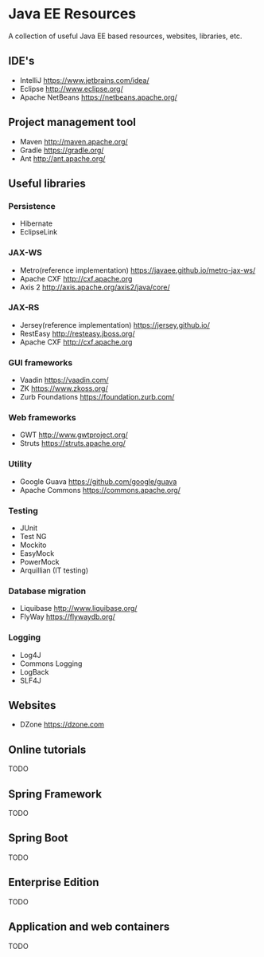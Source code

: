 # Java EE Resources
A collection of useful Java EE based resources, websites, libraries, etc.

## IDE's
- IntelliJ https://www.jetbrains.com/idea/
- Eclipse http://www.eclipse.org/
- Apache NetBeans https://netbeans.apache.org/
## Project management tool
- Maven http://maven.apache.org/
- Gradle https://gradle.org/
- Ant http://ant.apache.org/
## Useful libraries
### Persistence
- Hibernate
- EclipseLink
### JAX-WS
- Metro(reference implementation) https://javaee.github.io/metro-jax-ws/
- Apache CXF http://cxf.apache.org
- Axis 2 http://axis.apache.org/axis2/java/core/
### JAX-RS
- Jersey(reference implementation) https://jersey.github.io/
- RestEasy http://resteasy.jboss.org/
- Apache CXF http://cxf.apache.org
### GUI frameworks
- Vaadin https://vaadin.com/
- ZK https://www.zkoss.org/
- Zurb Foundations https://foundation.zurb.com/
### Web frameworks
- GWT http://www.gwtproject.org/
- Struts https://struts.apache.org/
### Utility
- Google Guava https://github.com/google/guava
- Apache Commons https://commons.apache.org/
### Testing
- JUnit
- Test NG
- Mockito
- EasyMock
- PowerMock
- Arquillian (IT testing)
### Database migration
- Liquibase http://www.liquibase.org/
- FlyWay https://flywaydb.org/
### Logging
- Log4J
- Commons Logging
- LogBack
- SLF4J
## Websites
- DZone https://dzone.com
## Online tutorials
TODO

## Spring Framework
TODO

## Spring Boot
TODO

## Enterprise Edition
TODO

## Application and web containers
TODO
